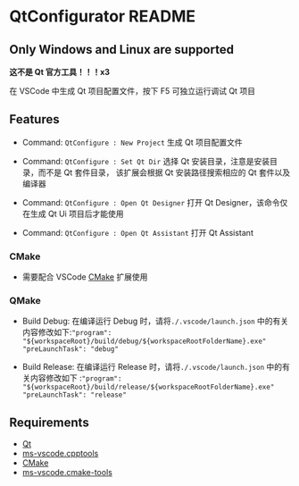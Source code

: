 <!--
 * @Coding: utf-8
 * @Author: vector-wlc
 * @Date: 2021-08-17 22:07:29
 * @Description: 
-->
# QtConfigurator README

## Only Windows and Linux are supported

<strong>这不是 Qt 官方工具！！！x3</strong>

在 VSCode 中生成 Qt 项目配置文件，按下 F5 可独立运行调试 Qt 项目

## Features

* Command: `QtConfigure : New Project` 生成 Qt 项目配置文件

* Command: `QtConfigure : Set Qt Dir` 选择 Qt 安装目录，注意是安装目录，而不是 Qt 套件目录，
该扩展会根据 Qt 安装路径搜索相应的 Qt 套件以及编译器

* Command: `QtConfigure : Open Qt Designer` 打开 Qt Designer，该命令仅在生成 Qt Ui 项目后才能使用

* Command: `QtConfigure : Open Qt Assistant` 打开 Qt Assistant

### CMake

* 需要配合 VSCode [CMake](https://marketplace.visualstudio.com/items?itemName=ms-vscode.cmake-tools)  扩展使用

### QMake

* Build Debug:
在编译运行 Debug 时，请将`./.vscode/launch.json` 中的有关内容修改如下:`"program": "${workspaceRoot}/build/debug/${workspaceRootFolderName}.exe"    "preLaunchTask": "debug"`

* Build Release:
在编译运行 Release 时，请将`./.vscode/launch.json` 中的有关内容修改如下 :`"program": "${workspaceRoot}/build/release/${workspaceRootFolderName}.exe"    "preLaunchTask": "release"`

## Requirements

* [Qt](https://www.qt.io/)
* [ms-vscode.cpptools](https://marketplace.visualstudio.com/items?itemName=ms-vscode.cpptools)
* [CMake](https://cmake.org) 
* [ms-vscode.cmake-tools](https://marketplace.visualstudio.com/items?itemName=ms-vscode.cmake-tools) 
